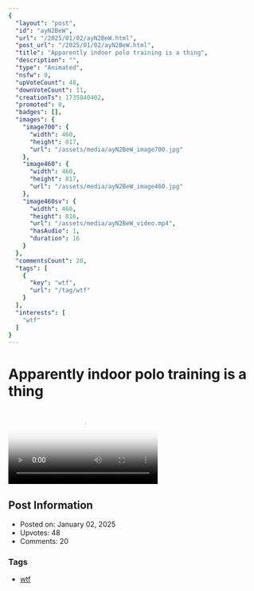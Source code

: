 ```yaml
---
{
  "layout": "post",
  "id": "ayN2BeW",
  "url": "/2025/01/02/ayN2BeW.html",
  "post_url": "/2025/01/02/ayN2BeW.html",
  "title": "Apparently indoor polo training is a thing",
  "description": "",
  "type": "Animated",
  "nsfw": 0,
  "upVoteCount": 48,
  "downVoteCount": 11,
  "creationTs": 1735840402,
  "promoted": 0,
  "badges": [],
  "images": {
    "image700": {
      "width": 460,
      "height": 817,
      "url": "/assets/media/ayN2BeW_image700.jpg"
    },
    "image460": {
      "width": 460,
      "height": 817,
      "url": "/assets/media/ayN2BeW_image460.jpg"
    },
    "image460sv": {
      "width": 460,
      "height": 816,
      "url": "/assets/media/ayN2BeW_video.mp4",
      "hasAudio": 1,
      "duration": 16
    }
  },
  "commentsCount": 20,
  "tags": [
    {
      "key": "wtf",
      "url": "/tag/wtf"
    }
  ],
  "interests": [
    "wtf"
  ]
}
---
```


# Apparently indoor polo training is a thing

<video controls playsinline loop poster="/assets/media/ayN2BeW_image460.jpg">
  <source src="/assets/media/ayN2BeW_video.mp4" type="video/mp4">
  Your browser does not support the video tag.
</video>

## Post Information

- Posted on: January 02, 2025
- Upvotes: 48
- Comments: 20

### Tags

- [wtf](/tag/wtf)
